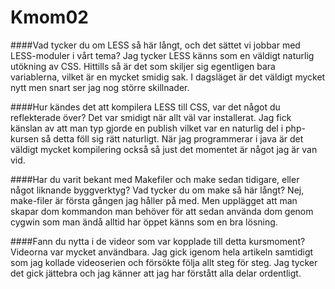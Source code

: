 Kmom02
===============================


####Vad tycker du om LESS så här långt, och det sättet vi jobbar med LESS-moduler i vårt tema?
Jag tycker LESS känns som en väldigt naturlig utökning av CSS. Hittills så är det som skiljer sig egentligen bara variablerna,
vilket är en mycket smidig sak. I dagsläget är det väldigt mycket nytt men snart ser jag nog större skillnader.

####Hur kändes det att kompilera LESS till CSS, var det något du reflekterade över?
Det var smidigt när allt väl var installerat. Jag fick känslan av att man typ gjorde en publish vilket var en naturlig del i php-kursen
så detta föll sig rätt naturligt. När jag programmerar i java är det väldigt mycket kompilering också så just det momentet är
något jag är van vid.

####Har du varit bekant med Makefiler och make sedan tidigare, eller något liknande byggverktyg? Vad tycker du om make så här långt?
Nej, make-filer är första gången jag håller på med. Men upplägget att man skapar dom kommandon man behöver för att sedan använda dom genom cygwin
som man ändå alltid har öppet känns som en bra lösning.

####Fann du nytta i de videor som var kopplade till detta kursmoment?
Videorna var mycket användbara. Jag gick igenom hela artikeln samtidigt som jag kollade videoserien och försökte följa allt steg för steg.
Jag tycker det gick jättebra och jag känner att jag har förstått alla delar ordentligt.
